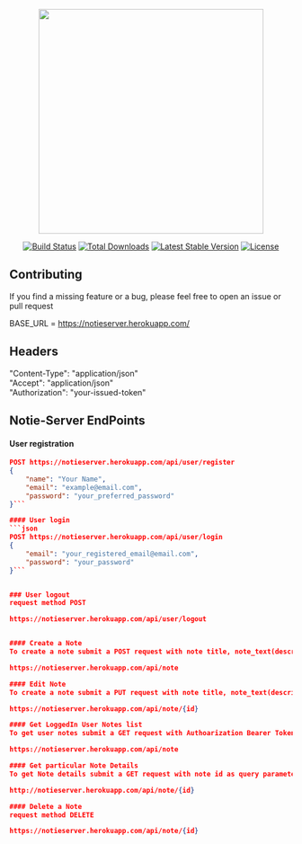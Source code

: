 <p align="center"><a href="https://laravel.com" target="_blank"><img src="https://raw.githubusercontent.com/laravel/art/master/logo-lockup/5%20SVG/2%20CMYK/1%20Full%20Color/laravel-logolockup-cmyk-red.svg" width="400"></a></p>

<p align="center">
<a href="https://travis-ci.org/laravel/framework"><img src="https://travis-ci.org/laravel/framework.svg" alt="Build Status"></a>
<a href="https://packagist.org/packages/laravel/framework"><img src="https://img.shields.io/packagist/dt/laravel/framework" alt="Total Downloads"></a>
<a href="https://packagist.org/packages/laravel/framework"><img src="https://img.shields.io/packagist/v/laravel/framework" alt="Latest Stable Version"></a>
<a href="https://packagist.org/packages/laravel/framework"><img src="https://img.shields.io/packagist/l/laravel/framework" alt="License"></a>
</p>

## Contributing

If you find a missing feature or a bug, please feel free to open an issue or pull request

BASE_URL = https://notieserver.herokuapp.com/

## Headers
"Content-Type": "application/json" <br/>
"Accept": "application/json" <br/>
"Authorization": "your-issued-token"

## Notie-Server EndPoints
#### User registration
```json
POST https://notieserver.herokuapp.com/api/user/register
{
    "name": "Your Name",
    "email": "example@email.com",
    "password": "your_preferred_password"
}```

#### User login
```json 
POST https://notieserver.herokuapp.com/api/user/login
{
    "email": "your_registered_email@email.com",
    "password": "your_password"
}```


### User logout
request method POST

https://notieserver.herokuapp.com/api/user/logout


#### Create a Note
To create a note submit a POST request with note title, note_text(description) and Authorization Bearer Token to the follwing endpoint

https://notieserver.herokuapp.com/api/note

#### Edit Note
To create a note submit a PUT request with note title, note_text(description) and Authorization Bearer Token to the follwing endpoint

https://notieserver.herokuapp.com/api/note/{id}

#### Get LoggedIn User Notes list
To get user notes submit a GET request with Authoarization Bearer Token

https://notieserver.herokuapp.com/api/note

#### Get particular Note Details
To get Note details submit a GET request with note id as query parameter and Authorization Bearer Token

http://notieserver.herokuapp.com/api/note/{id}

#### Delete a Note
request method DELETE

https://notieserver.herokuapp.com/api/note/{id}
